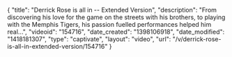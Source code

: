 {
    "title": "Derrick Rose is all in -- Extended Version",
    "description": "From discovering his love for the game on the streets with his brothers, to playing with the Memphis Tigers, his passion fuelled performances helped him real...",
    "videoid": "154716",
    "date_created": "1398106918",
    "date_modified": "1418181307",
    "type": "captivate",
    "layout": "video",
    "url": "\/v\/derrick-rose-is-all-in-extended-version\/154716"
}